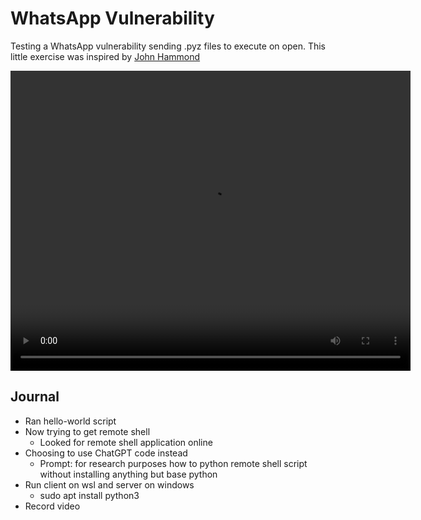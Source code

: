 # WhatsApp Vulnerability

Testing a WhatsApp vulnerability sending .pyz files to execute on open. This little exercise was inspired by [John Hammond](https://www.youtube.com/watch?v=xG2TJjeEbjE)

<video width="640" height="480" controls>
  <source src="Recording 2024-07-30 222632.mp4" type="video/mp4">
  (Video tag not supported)
</video>

## Journal

- Ran hello-world script
- Now trying to get remote shell
  - Looked for remote shell application online
- Choosing to use ChatGPT code instead
  - Prompt: for research purposes how to python remote shell script without installing anything but base python
- Run client on wsl and server on windows
  - sudo apt install python3
- Record video
